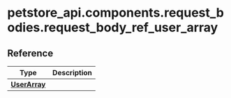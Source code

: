 # petstore_api.components.request_bodies.request_body_ref_user_array
## Reference
Type | Description  |
------------- | ------------- |
[**UserArray**](../../components/request_bodies/request_body_user_array.md) |  |
